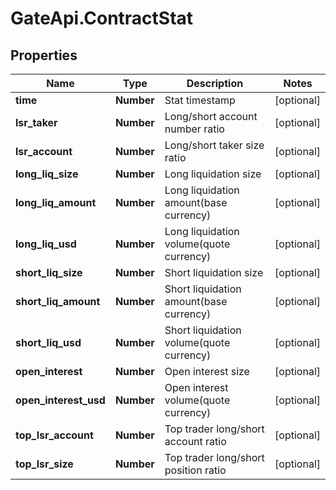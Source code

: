 # GateApi.ContractStat

## Properties

Name | Type | Description | Notes
------------ | ------------- | ------------- | -------------
**time** | **Number** | Stat timestamp | [optional] 
**lsr_taker** | **Number** | Long/short account number ratio | [optional] 
**lsr_account** | **Number** | Long/short taker size ratio | [optional] 
**long_liq_size** | **Number** | Long liquidation size | [optional] 
**long_liq_amount** | **Number** | Long liquidation amount(base currency) | [optional] 
**long_liq_usd** | **Number** | Long liquidation volume(quote currency) | [optional] 
**short_liq_size** | **Number** | Short liquidation size | [optional] 
**short_liq_amount** | **Number** | Short liquidation amount(base currency) | [optional] 
**short_liq_usd** | **Number** | Short liquidation volume(quote currency) | [optional] 
**open_interest** | **Number** | Open interest size | [optional] 
**open_interest_usd** | **Number** | Open interest volume(quote currency) | [optional] 
**top_lsr_account** | **Number** | Top trader long/short account ratio | [optional] 
**top_lsr_size** | **Number** | Top trader long/short position ratio | [optional] 

